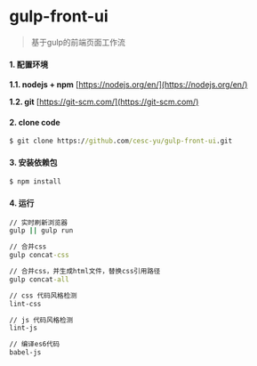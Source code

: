 # gulp-front-ui
>基于gulp的前端页面工作流

#### 1. 配置环境
**1.1. nodejs + npm**
[https://nodejs.org/en/](https://nodejs.org/en/)

**1.2. git**
[https://git-scm.com/](https://git-scm.com/)

#### 2. clone code
```cmd
$ git clone https://github.com/cesc-yu/gulp-front-ui.git
```

#### 3. 安装依赖包
```cmd
$ npm install
```

#### 4. 运行
````cmd
// 实时刷新浏览器
gulp || gulp run

// 合并css
gulp concat-css

// 合并css，并生成html文件，替换css引用路径
gulp concat-all

// css 代码风格检测
lint-css

// js 代码风格检测
lint-js

// 编译es6代码
babel-js
````
